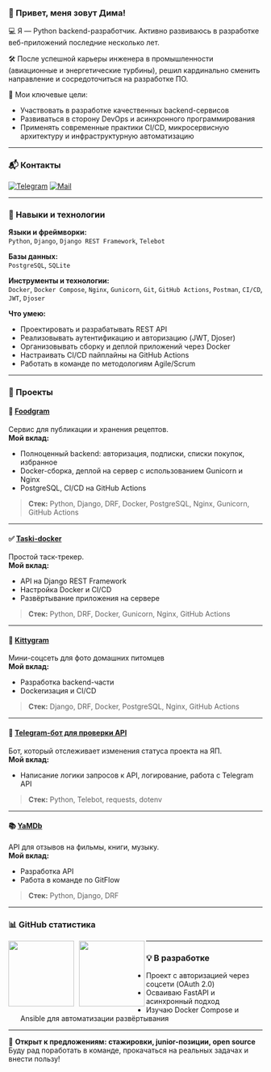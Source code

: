 ### 👋 Привет, меня зовут Дима!

💻 Я — Python backend-разработчик. Активно развиваюсь в разработке веб-приложений последние несколько лет.

🛠 После успешной карьеры инженера в промышленности (авиационные и энергетические турбины), решил кардинально сменить направление и сосредоточиться на разработке ПО.

🎯 Мои ключевые цели:
- Участвовать в разработке качественных backend-сервисов
- Развиваться в сторону DevOps и асинхронного программирования
- Применять современные практики CI/CD, микросервисную архитектуру и инфраструктурную автоматизацию

---

### 📬 Контакты

[![Telegram](https://img.shields.io/badge/Telegram-blue?logo=telegram&logoColor=white)](https://t.me/Dim_0_n)
[![Mail](https://img.shields.io/badge/Email-red?logo=gmail&logoColor=white)](mailto:D.Nikolaev94@mail.ru)
<!-- [📄 Резюме](https://ссылка_на_резюме) — если появится -->

---

### 🧰 Навыки и технологии

**Языки и фреймворки:**  
`Python`, `Django`, `Django REST Framework`, `Telebot`

**Базы данных:**  
`PostgreSQL`, `SQLite`

**Инструменты и технологии:**  
`Docker`, `Docker Compose`, `Nginx`, `Gunicorn`, `Git`, `GitHub Actions`, `Postman`, `CI/CD`, `JWT`, `Djoser`

**Что умею:**
- Проектировать и разрабатывать REST API
- Реализовывать аутентификацию и авторизацию (JWT, Djoser)
- Организовывать сборку и деплой приложений через Docker
- Настраивать CI/CD пайплайны на GitHub Actions
- Работать в команде по методологиям Agile/Scrum

---

### 🚀 Проекты

#### 🥗 [Foodgram](https://github.com/MrFR0D0/foodgram.git)
Сервис для публикации и хранения рецептов.  
**Мой вклад:**
- Полноценный backend: авторизация, подписки, списки покупок, избранное
- Docker-сборка, деплой на сервер с использованием Gunicorn и Nginx
- PostgreSQL, CI/CD на GitHub Actions

> **Стек:** Python, Django, DRF, Docker, PostgreSQL, Nginx, Gunicorn, GitHub Actions

---

#### ✅ [Taski-docker](https://github.com/MrFR0D0/taski-docker.git)  
Простой таск-трекер.  
**Мой вклад:**
- API на Django REST Framework
- Настройка Docker и CI/CD
- Развёртывание приложения на сервере

> **Стек:** Python, DRF, Docker, Gunicorn, Nginx, GitHub Actions

---

#### 🐾 [Kittygram](https://github.com/MrFR0D0/kittygram_final)  
Мини-соцсеть для фото домашних питомцев  
**Мой вклад:**
- Разработка backend-части
- Dockerизация и CI/CD

> **Стек:** Django, DRF, Docker, PostgreSQL, Nginx, GitHub Actions

---

#### 🤖 [Telegram-бот для проверки API](https://github.com/MrFR0D0/homework_bot.git)  
Бот, который отслеживает изменения статуса проекта на ЯП.  
**Мой вклад:**  
- Написание логики запросов к API, логирование, работа с Telegram API

> **Стек:** Python, Telebot, requests, dotenv

---

#### 📚 [YaMDb](https://github.com/MrFR0D0/api_yamdb.git)  
API для отзывов на фильмы, книги, музыку.  
**Мой вклад:**
- Разработка API
- Работа в команде по GitFlow

> **Стек:** Python, Django, DRF

---

### 📊 GitHub статистика

<a href="https://github-readme-stats.vercel.app/api?username=MrFR0D0&hide=contribs&show_icons=true">
  <img  align="left" height="130" style="margin-right: 10px" src="https://github-readme-stats.vercel.app/api?username=MrFR0D0&hide=contribs&show_icons=true" />
</a>
<a href="https://github-readme-stats.vercel.app/api/top-langs/?username=MrFR0D0&layout=compact">
  <img align="left" height="130" src="https://github-readme-stats.vercel.app/api/top-langs/?username=MrFR0D0&layout=compact" />
</a>

---

### 💡 В разработке

- Проект с авторизацией через соцсети (OAuth 2.0)
- Осваиваю FastAPI и асинхронный подход
- Изучаю Docker Compose и Ansible для автоматизации развёртывания

---

📢 **Открыт к предложениям: стажировки, junior-позиции, open source**  
Буду рад поработать в команде, прокачаться на реальных задачах и внести пользу!


